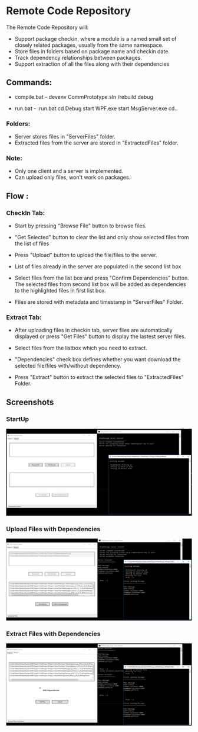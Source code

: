 # Remote Code Repository

The Remote Code Repository will:

* Support package checkin, where a module is a named small set of closely related packages, usually from the same namespace.
* Store files in folders based on package name and checkin date.
* Track dependency relationships between packages.
* Support extraction of all the files along with their dependencies

## Commands:
- compile.bat - devenv CommPrototype.sln /rebuild debug

- run.bat - 
	:run.bat
	cd Debug
	start WPF.exe
	start MsgServer.exe
	cd..

### Folders:

- Server stores files in "ServerFiles" folder.
- Extracted files from the server are stored in "ExtractedFiles" folder.

### Note:

- Only one client and a server is implemented.
- Can upload only files, won't work on packages.

## Flow :

### CheckIn Tab:

- Start by pressing "Browse File" button to browse files.

- "Get Selected" button to clear the list and only show selected files
   from the list of files

- Press "Upload" button to upload the file/files to the server.

- List of files already in the server are populated in the second list box

- Select files from the list box and press "Confirm Dependencies" button. The
  selected files from second list box will be added as dependencies to the 
  highlighted files in first list box.

- Files are stored with metadata and timestamp in "ServerFiles" Folder.


### Extract Tab:

- After uploading files in checkin tab, server files are automatically 
  displayed or press "Get Files" button to display the lastest server files.

- Select files from the listbox which you need to extract.

- "Dependencies" check box defines whether you want download the selected file/files
   with/without dependency.

- Press "Extract" button to extract the selected files to "ExtractedFiles" Folder.

## Screenshots

### StartUp
![Starting Up](https://github.com/rahulmaddineni/Remote-Code-Repository/blob/master/Screenshots/Startup.PNG)

### Upload Files with Dependencies
![Uploading](https://github.com/rahulmaddineni/Remote-Code-Repository/blob/master/Screenshots/Uplading.PNG)

### Extract Files with Dependencies
![Extracting](https://github.com/rahulmaddineni/Remote-Code-Repository/blob/master/Screenshots/Extracting.PNG)
